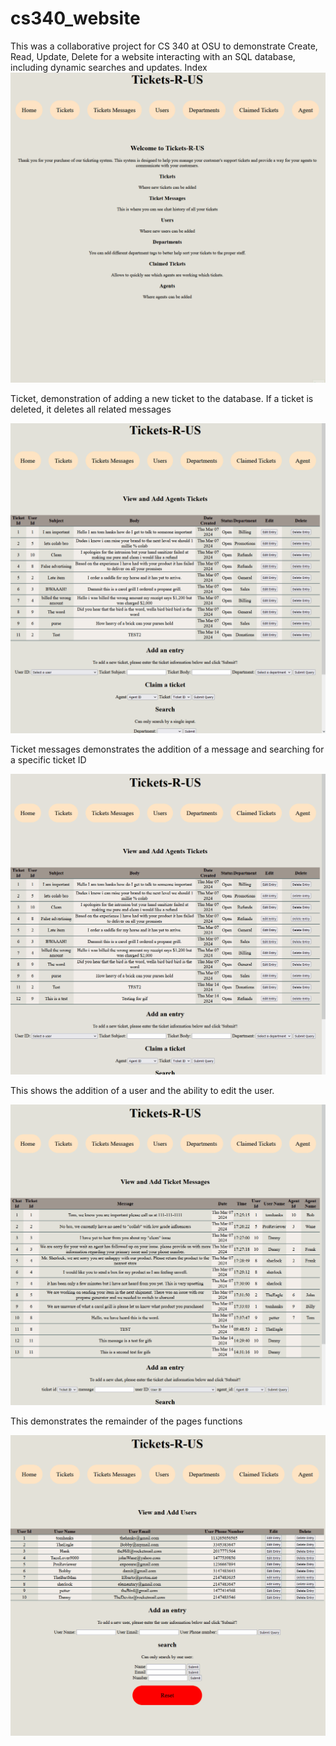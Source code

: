 # cs340_website
<!-- Website for 340
Code is based on https://github.com/osu-cs340-ecampus/nodejs-starter-app changes to how app presents data and how app updates data were made. All HTML and CSS is orginal work. -->

This was a collaborative project for CS 340 at OSU to demonstrate Create, Read, Update, Delete for a website interacting with an SQL database, including dynamic searches and updates.
Index
![](https://github.com/Diamond-Dan/cs340_website/blob/main/index.gif)


Ticket, demonstration of  adding a new ticket to the database. If a ticket is deleted, it deletes all related messages

![](https://github.com/Diamond-Dan/cs340_website/blob/main/tickets.gif)

Ticket messages demonstrates the addition of a message and searching for a specific ticket ID

![](https://github.com/Diamond-Dan/cs340_website/blob/main/Tik-mes.gif)

This shows the addition of a user and the ability to edit the user.

![](https://github.com/Diamond-Dan/cs340_website/blob/main/Users.gif)

This demonstrates the remainder of the pages functions

![](https://github.com/Diamond-Dan/cs340_website/blob/main/Remainder.gif)

